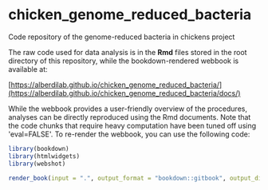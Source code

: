 # chicken_genome_reduced_bacteria

Code repository of the genome-reduced bacteria in chickens project

The raw code used for data analysis is in the **Rmd** files stored in the root directory of this repository, while the bookdown-rendered webbook is available at:

[https://alberdilab.github.io/chicken_genome_reduced_bacteria/](https://alberdilab.github.io/chicken_genome_reduced_bacteria/docs/)

While the webbook provides a user-friendly overview of the procedures, analyses can be directly reproduced using the Rmd documents. Note that the code chunks that require heavy computation have been tuned off using 'eval=FALSE'. To re-render the webbook, you can use the following code:

```r
library(bookdown)
library(htmlwidgets)
library(webshot)

render_book(input = ".", output_format = "bookdown::gitbook", output_dir = "docs")
```
